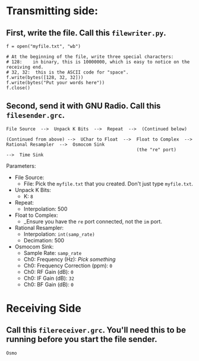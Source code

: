 # Transmitting side:

## First, write the file. Call this `filewriter.py`.

```python3
f = open("myfile.txt", "wb")

# At the beginning of the file, write three special characters:
# 128:    in binary, this is 10000000, which is easy to notice on the receiving end.
# 32, 32:  this is the ASCII code for "space".
f.write(bytes([128, 32, 32]))
f.write(bytes("Put your words here"))
f.close()
```

## Second, send it with GNU Radio. Call this `filesender.grc`.

```
File Source  -->  Unpack K Bits  -->  Repeat  -->  (Continued below)

(Continued from above) -->  UChar to Float  -->  Float to Complex  -->  Rational Resampler  -->  Osmocom Sink
                                                 (the "re" port)                            -->  Time Sink

```

Parameters:

- File Source:
  - File: Pick the `myfile.txt` that you created. Don't just type `myfile.txt`.
- Unpack K Bits:
  - K: `8`
- Repeat:
  - Interpolation: 500
- Float to Complex:
  - _Ensure you have the `re` port connected, not the `im` port.
- Rational Resampler:
  - Interpolation: `int(samp_rate)`
  - Decimation: 500
- Osmocom Sink:
  - Sample Rate: `samp_rate`
  - Ch0: Frequency (Hz): _Pick something_
  - Ch0: Frequency Correction (ppm): `0`
  - Ch0: RF Gain (dB): `0`
  - Ch0: IF Gain (dB): `32`
  - Ch0: BF Gain (dB): `0`


# Receiving Side

## Call this `filereceiver.grc`. You'll need this to be running before you start the file sender.

```
Osmo
```
